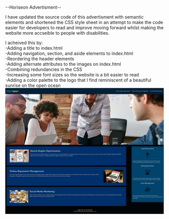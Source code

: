 --Horiseon Advertisment--

I have updated the source code of this advertisment with semantic elements and shortened the CSS style sheet in an attempt to make the code easier for developers to read and improve moving forward whilst making the website more accseible to people with disabilities.

I acheived this by:
<br>
-Adding a title to index.html
<br>
-Adding navigation, section, and aside elements to index.html
<br>
-Reordering the header elements
<br>
-Adding alternate attributes to the images on index.html
<br>
-Combining redundancies in the CSS
<br>
-Increasing some font sizes so the website is a bit easier to read
<br>
-Adding a color palette to the logo that I find reminiscent of a beautiful sunrise on the open ocean 
<br>
![](/assets/images/Screenshot_Horiseon_Advert.jpeg)
